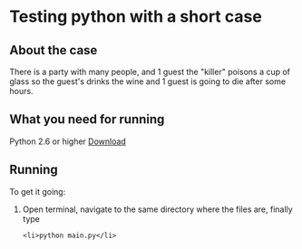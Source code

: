 <h1>Testing python with a short case</h1>

<h2>About the case</h2>

<p>There is a party with many people, and 1 guest the "killer" poisons a cup of glass
so the guest's drinks the wine and 1 guest is going to die after some hours.</p>

<h2>What you need for running</h2>

<p>Python 2.6 or higher <a href="http://www.python.org/download/">Download</a></p>

<h2>Running</h2>

<p>To get it going:</p>

<ol>
	<li>Open terminal, navigate to the same directory where the files are, finally type</li>

	<li>python main.py</li>
</ol>
